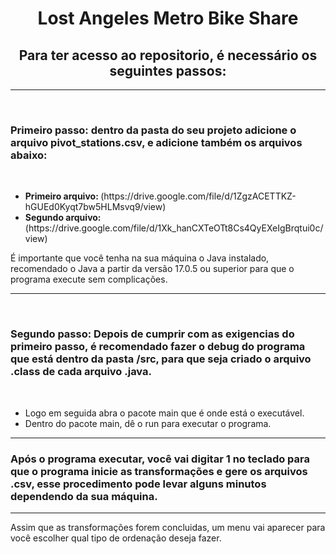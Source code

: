 <h1 align="center">Lost Angeles Metro Bike Share
</h1>


<h2 align="center"><strong>Para ter acesso ao repositorio, é necessário os seguintes passos: </strong></h2>
<hr>
<br>
<h3><strong>Primeiro passo:</strong> dentro da pasta do seu projeto adicione o arquivo pivot_stations.csv, e adicione também os arquivos abaixo: </h3>
<br>
<ul>
<li><strong>Primeiro arquivo: </strong><a>(https://drive.google.com/file/d/1ZgzACETTKZ-hGUEd0Kyqt7bw5HLMsvq9/view)</a></li>
<li><strong>Segundo arquivo: </strong><a>(https://drive.google.com/file/d/1Xk_hanCXTeOTt8Cs4QyEXeIgBrqtui0c/view)</a></li>
</ul>
<p>É importante que você tenha na sua máquina o Java instalado, recomendado o Java a partir da versão 17.0.5 ou superior para que o programa execute sem complicações.</p>
<hr>
<br>
<h3><strong>Segundo passo:</strong> Depois de cumprir com as exigencias do primeiro passo, é recomendado fazer o debug do programa que está dentro da pasta /src, para que seja criado o arquivo .class de cada arquivo .java.</h3>
<br>
<ul>
<li>Logo em seguida abra o pacote main que é onde está o executável.
<li>Dentro do pacote main, dê o run para executar o programa.
</ul>
<hr>

<h3>Após o programa executar, você vai digitar 1 no teclado para que o programa inicie as transformações e gere os arquivos .csv, esse procedimento pode levar alguns minutos dependendo da sua máquina.</h3>
<hr>
Assim que as transformações forem concluidas, um menu vai aparecer para você escolher qual tipo de ordenação deseja fazer.